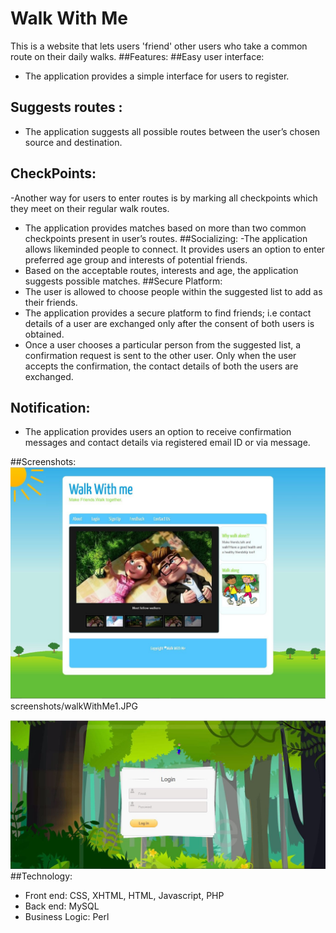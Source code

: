 # Walk With Me
This is a website that lets users 'friend' other users who take a common route on their daily walks.
##Features:
##Easy user interface:
- The application provides a simple interface for users to register.
## Suggests routes :
- The application suggests all possible routes between the user’s chosen
source and destination.
## CheckPoints:
-Another way for users to enter routes is by marking all checkpoints
which they meet on their regular walk routes.
- The application provides matches based on more than two common
checkpoints present in user’s routes.
##Socializing:
-The application allows likeminded
people to connect. It provides users
an option to enter preferred age group and interests of potential friends.
- Based on the acceptable routes, interests and age, the application
suggests possible matches.
##Secure Platform:
- The user is allowed to choose people within the suggested list to add as
their friends.
- The application provides a secure platform to find friends; i.e contact
details of a user are exchanged only after the consent of both users is
obtained.
- Once a user chooses a particular person from the suggested list, a
confirmation request is sent to the other user. Only when the user accepts
the confirmation, the contact details of both the users are exchanged.
## Notification:
- The application provides users an option to receive confirmation
messages and contact details via registered email ID or via message.

##Screenshots:
![alt tag](/screenshots/walkWithMe1.JPG)
screenshots/walkWithMe1.JPG

![alt tag](/screenshots/walkWithMe3.jpg)
##Technology:
- Front end: CSS, XHTML, HTML, Javascript, PHP
- Back end: MySQL
- Business Logic: Perl

